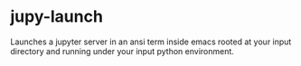 # jupy-launch
Launches a jupyter server in an ansi term inside emacs rooted at your input directory and running under your input python environment.

